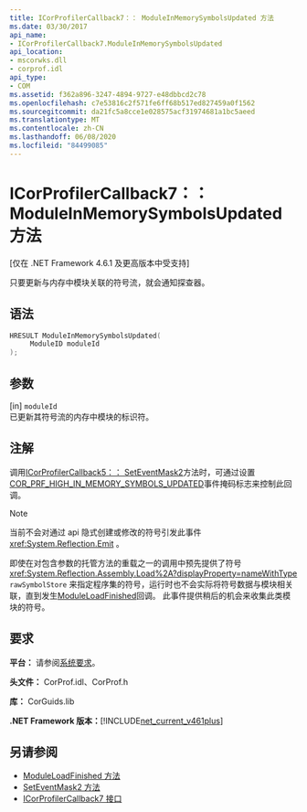 ```yaml
---
title: ICorProfilerCallback7：： ModuleInMemorySymbolsUpdated 方法
ms.date: 03/30/2017
api_name:
- ICorProfilerCallback7.ModuleInMemorySymbolsUpdated
api_location:
- mscorwks.dll
- corprof.idl
api_type:
- COM
ms.assetid: f362a896-3247-4894-9727-e48dbbcd2c78
ms.openlocfilehash: c7e53816c2f571fe6ff68b517ed827459a0f1562
ms.sourcegitcommit: da21fc5a8cce1e028575acf31974681a1bc5aeed
ms.translationtype: MT
ms.contentlocale: zh-CN
ms.lasthandoff: 06/08/2020
ms.locfileid: "84499085"
---
```

# <a name="icorprofilercallback7moduleinmemorysymbolsupdated-method"></a>ICorProfilerCallback7：： ModuleInMemorySymbolsUpdated 方法
[仅在 .NET Framework 4.6.1 及更高版本中受支持]  
  
 只要更新与内存中模块关联的符号流，就会通知探查器。  
  
## <a name="syntax"></a>语法  
  
```cpp  
HRESULT ModuleInMemorySymbolsUpdated(  
     ModuleID moduleId  
);  
```  
  
## <a name="parameters"></a>参数  
 [in] `moduleId`  
 已更新其符号流的内存中模块的标识符。  
  
## <a name="remarks"></a>注解  
 调用[ICorProfilerCallback5：： SetEventMask2](icorprofilerinfo5-seteventmask2-method.md)方法时，可通过设置[COR_PRF_HIGH_IN_MEMORY_SYMBOLS_UPDATED](cor-prf-high-monitor-enumeration.md)事件掩码标志来控制此回调。  
  
> [!NOTE]
> 当前不会对通过 api 隐式创建或修改的符号引发此事件 <xref:System.Reflection.Emit> 。  
  
 即使在对包含参数的托管方法的重载之一的调用中预先提供了符号 <xref:System.Reflection.Assembly.Load%2A?displayProperty=nameWithType> `rawSymbolStore` 来指定程序集的符号，运行时也不会实际将符号数据与模块相关联，直到发生[ModuleLoadFinished](icorprofilercallback-moduleloadfinished-method.md)回调。 此事件提供稍后的机会来收集此类模块的符号。  
  
## <a name="requirements"></a>要求  
 **平台：** 请参阅[系统要求](../../get-started/system-requirements.md)。  
  
 **头文件：** CorProf.idl、CorProf.h  
  
 **库：** CorGuids.lib  
  
 **.NET Framework 版本：**[!INCLUDE[net_current_v461plus](../../../../includes/net-current-v461plus-md.md)]  
  
## <a name="see-also"></a>另请参阅

- [ModuleLoadFinished 方法](icorprofilercallback-moduleloadfinished-method.md)
- [SetEventMask2 方法](icorprofilerinfo5-seteventmask2-method.md)
- [ICorProfilerCallback7 接口](icorprofilercallback7-interface.md)
